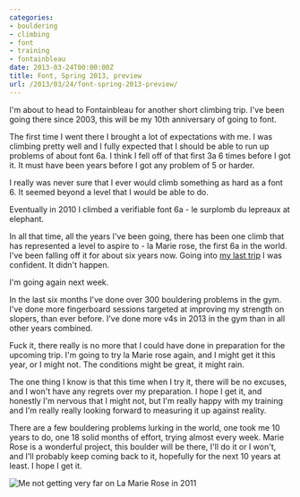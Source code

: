 ```yaml
---
categories:
- bouldering
- climbing
- font
- training
- fontainbleau
date: 2013-03-24T00:00:00Z
title: Font, Spring 2013, preview
url: /2013/03/24/font-spring-2013-preview/
---
```


I'm about to head to Fontainbleau for another short climbing trip. I've been going there since 2003, this will be my 10th anniversary of going to font. 

The first time I went there I brought a lot of expectations with me. I was climbing pretty well and I fully expected that I should be able to run up problems of about font 6a. I think I fell off of that first 3a 6 times before I got it. It must have been years before I got any problem of 5 or harder. 

I really was never sure that I ever would climb something as hard as a font 6. It seemed beyond a level that I would be able to do. 

Eventually in 2010 I climbed a verifiable font 6a - le surplomb du lepreaux at elephant. 

In all that time, all the years I've been going, there has been one climb that has represented a level to aspire to - la Marie rose, the first 6a in the world. I've been falling off it for about six years now. Going into [my last trip][report] I was confident. It didn't happen.

[report]: http://partiallyattended.com/2013/03/24/font-spring-2011/

I'm going again next week.

In the last six months I've done over 300 bouldering problems in the gym. I've done more fingerboard sessions targeted at improving my strength on slopers, than ever before. I've done more v4s in 2013 in the gym than in all other years combined. 

Fuck it, there really is no more that I could have done in preparation for the upcoming trip. I'm going to try la Marie rose again, and I might get it this year, or I might not. The conditions might be great, it might rain. 

The one thing I know is that this time when I try it, there will be no excuses, and I won't have any regrets over my preparation. I hope I get it, and honestly I'm nervous that I might not, but I'm really happy with my training and I'm really really looking  forward to measuring it up against reality. 

There are a few bouldering problems lurking in the world, one took me 10 years to do, one 18 solid months of effort, trying almost every week. Marie Rose is a wonderful project, this boulder will be there, I'll do it or I won't, and I'll probably keep coming back to it, hopefully for the next 10 years at least. I hope I get it. 

![Me not getting very far on La Marie Rose in 2011](http://farm9.staticflickr.com/8110/8587906112_12eec1982d_c.jpg "Marie Rose, Bas Cuvier, the first 6a.")

